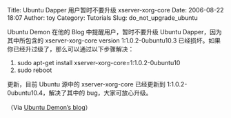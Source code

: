 Title: Ubuntu Dapper 用户暂时不要升级 xserver-xorg-core
Date: 2006-08-22 18:07
Author: toy
Category: Tutorials
Slug: do_not_upgrade_ubuntu

Ubuntu Demon 在他的 Blog 中提醒用户，暂时不要升级 Ubuntu
Dapper，因为其中所包含的 xserver-xorg-core version 1:1.0.2-0ubuntu10.3
已经损坏。如果你已经升过级了，那么可以通过以下步骤解决：

1.  sudo apt-get install xserver-xorg-core=1:1.0.2-0ubuntu10
2.  sudo reboot

更新，目前 Ubuntu 源中的 xserver-xorg-core 已经更新到
1:1.0.2-0ubuntu10.4，解决了其中的 bug，大家可放心升级。

（Via [Ubuntu Demon’s
blog](http://ubuntudemon.wordpress.com/2006/08/22/latest-dapper-xserver-xorg-upgrade-might-break-the-xserver/)）
